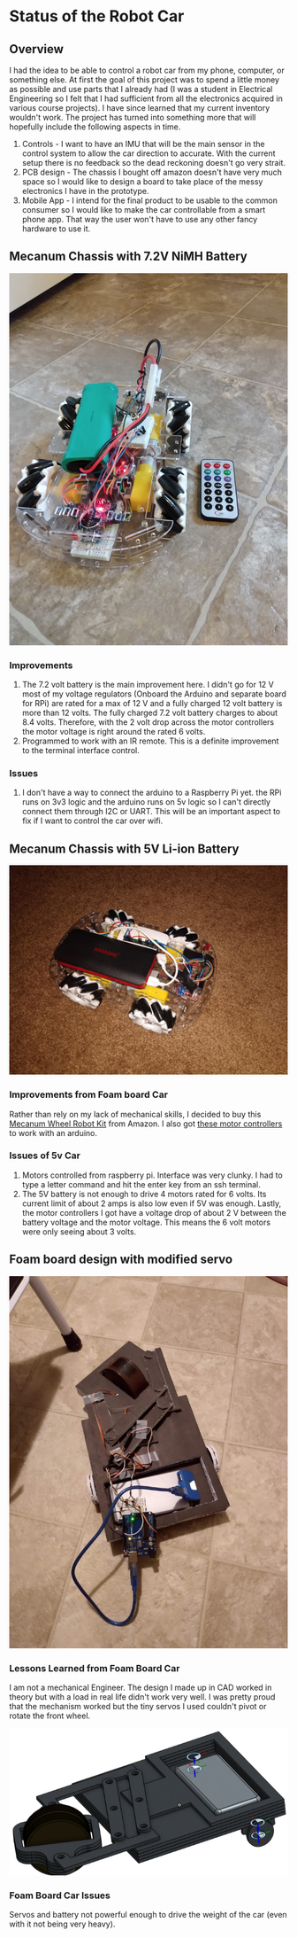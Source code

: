 # Status of the Robot Car

## Overview

I had the idea to be able to control a robot car from my phone, computer, or something else. At first the goal of this project was to spend a little money as possible and use parts that I already had (I was a student in Electrical Engineering so I felt that I had sufficient from all the electronics acquired in various course projects). I have since learned that my current inventory wouldn't work. The project has turned into something more that will hopefully include the following aspects in time.

1. Controls - I want to have an IMU that will be the main sensor in the control system to allow the car direction to accurate. With the current setup there is no feedback so the dead reckoning doesn't go very strait.
1. PCB design - The chassis I bought off amazon doesn't have very much space so I would like to design a board to take place of the messy electronics I have in the prototype.
1. Mobile App - I intend for the final product to be usable to the common consumer so I would like to make the car controllable from a smart phone app. That way the user won't have to use any other fancy hardware to use it.

## Mecanum Chassis with 7.2V NiMH Battery

![7v2 Mecanum Car](../assets/images/car3c_1.jpg)

### Improvements

1. The 7.2 volt battery is the main improvement here. I didn't go for 12 V most of my voltage regulators (Onboard the Arduino and separate board for RPi) are rated for a max of 12 V and a fully charged 12 volt battery is more than 12 volts. The fully charged 7.2 volt battery charges to about 8.4 volts. Therefore, with the 2 volt drop across the motor controllers the motor voltage is right around the rated 6 volts.
1. Programmed to work with an IR remote. This is a definite improvement to the terminal interface control.

### Issues

1. I don't have a way to connect the arduino to a Raspberry Pi yet. the RPi runs on 3v3 logic and the arduino runs on 5v logic so I can't directly connect them through I2C or UART. This will be an important aspect to fix if I want to control the car over wifi.

## Mecanum Chassis with 5V Li-ion Battery

![5v Mecanum Car](../assets/images/car3b.jpg)

### Improvements from Foam board Car

Rather than rely on my lack of mechanical skills, I decided to buy this [Mecanum Wheel Robot Kit](https://www.amazon.com/gp/product/B084TNLFYB) from Amazon. I also got [these motor controllers](https://www.amazon.com/gp/product/B01M29YK5U) to work with an arduino.

### Issues of 5v Car

1. Motors controlled from raspberry pi. Interface was very clunky. I had to type a letter command and hit the enter key from an ssh terminal.
2. The 5V battery is not enough to drive 4 motors rated for 6 volts. Its current limit of about 2 amps is also low even if 5V was enough. Lastly, the motor controllers I got have a voltage drop of about 2 V between the battery voltage and the motor voltage. This means the 6 volt motors were only seeing about 3 volts.

## Foam board design with modified servo

![Foam board Car](../assets/images/car1drivable.jpg)

### Lessons Learned from Foam Board Car

I am not a mechanical Engineer. The design I made up in CAD worked in theory but with a load in real life didn't work very well. I was pretty proud that the mechanism worked but the tiny servos I used couldn't pivot or rotate the front wheel.

![Foam Car CAD](../assets/images/car1CAD.png)

### Foam Board Car Issues

Servos and battery not powerful enough to drive the weight of the car (even with it not being very heavy).
